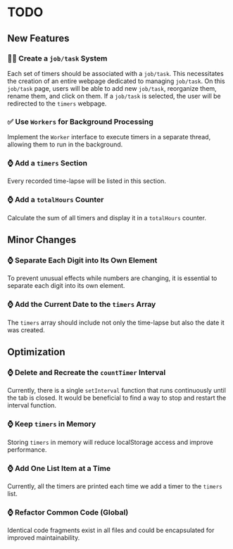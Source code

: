 # TODO

## New Features
### 🔨👷 Create a `job/task` System
Each set of timers should be associated with a `job/task`. This necessitates
the creation of an entire webpage dedicated to managing `job/task`. On this
`job/task` page, users will be able to add new `job/task`, reorganize them,
rename them, and click on them. If a `job/task` is selected, the user will be
redirected to the `timers` webpage.

### ✅ Use `Workers` for Background Processing
Implement the `Worker` interface to execute timers in a separate thread,
allowing them to run in the background.

### ⌚ Add a `timers` Section
Every recorded time-lapse will be listed in this section.

### ⌚ Add a `totalHours` Counter
Calculate the sum of all timers and display it in a `totalHours` counter.

## Minor Changes
### ⌚ Separate Each Digit into Its Own Element
To prevent unusual effects while numbers are changing, it is essential to
separate each digit into its own element.

### ⌚ Add the Current Date to the `timers` Array
The `timers` array should include not only the time-lapse but also the
date it was created.

## Optimization
### ⌚ Delete and Recreate the `countTimer` Interval
Currently, there is a single `setInterval` function that runs continuously until
the tab is closed. It would be beneficial to find a way to stop and
restart the interval function.

### ⌚ Keep `timers` in Memory
Storing `timers` in memory will reduce localStorage access and improve
performance.

### ⌚ Add One List Item at a Time
Currently, all the timers are printed each time we add a timer to the
`timers` list.

### ⌚ Refactor Common Code (Global)
Identical code fragments exist in all files and could be encapsulated for
improved maintainability.
